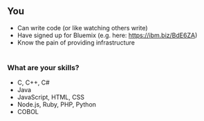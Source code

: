 ## You

- Can write code (or like watching others write)
- Have signed up for Bluemix (e.g. here: https://ibm.biz/BdE6ZA)
- Know the pain of providing infrastructure
<br /><br />
### What are your skills?

- C, C++, C#
- Java
- JavaScript, HTML, CSS
- Node.js, Ruby, PHP, Python
- COBOL

